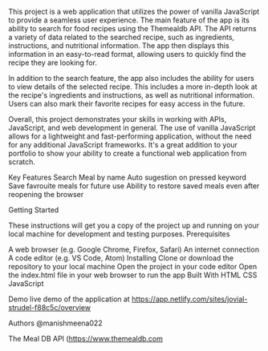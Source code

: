 This project is a web application that utilizes the power of vanilla JavaScript to provide a seamless user experience. 
The main feature of the app is its ability to search for food recipes using the Themealdb API.
The API returns a variety of data related to the searched recipe, such as ingredients, instructions, and nutritional information.
The app then displays this information in an easy-to-read format, allowing users to quickly find the recipe they are looking for.

In addition to the search feature, the app also includes the ability for users to view details of the selected recipe.
This includes a more in-depth look at the recipe's ingredients and instructions, as well as nutritional information.
Users can also mark their favorite recipes for easy access in the future.

Overall, this project demonstrates your skills in working with APIs, JavaScript, and web development in general.
The use of vanilla JavaScript allows for a lightweight and fast-performing application, without the need for any additional JavaScript frameworks.
It's a great addition to your portfolio to show your ability to create a functional web application from scratch.

Key Features
Search Meal by name
Auto sugestion on pressed keyword
Save favrouite meals for future use
Ability to restore saved meals even after reopening the browser


Getting Started 

These instructions will get you a copy of the project up and running on your local machine for development and testing purposes.
Prerequisites

A web browser (e.g. Google Chrome, Firefox, Safari)
An internet connection
A code editor (e.g. VS Code, Atom)
Installing
Clone or download the repository to your local machine
Open the project in your code editor
Open the index.html file in your web browser to run the app
Built With
HTML
CSS
JavaScript


Demo
live demo of the application at   https://app.netlify.com/sites/jovial-strudel-f88c5c/overview

Authors
@manishmeena022

The Meal DB API (https://www.themealdb.com
